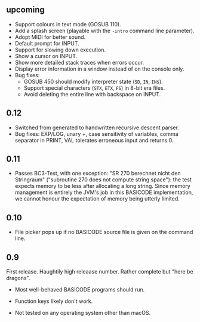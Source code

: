 ## upcoming

*   Support colours in text mode (GOSUB 110).
*   Add a splash screen (playable with the `-intro` command line parameter).
*   Adopt MIDI for better sound.
*   Default prompt for INPUT.
*   Support for slowing down execution.
*   Show a cursor on INPUT.
*   Show more detailed stack traces when errors occur.
*   Display error information in a window instead of on the console only.
*   Bug fixes:
    *   GOSUB 450 should modify interpreter state (`SD`, `IN`, `IN$`).
    *   Support special characters (`STX`, `ETX`, `FS`) in 8-bit era files.
    *   Avoid deleting the entire line with backspace on INPUT.

## 0.12

*   Switched from generated to handwritten recursive descent parser.
*   Bug fixes: EXP/LOG, unary +, case sensitivity of variables, comma 
    separator in PRINT, VAL tolerates erroneous input and returns 0.

## 0.11

*   Passes BC3-Test, with one exception: "SR 270 berechnet nicht den
    Stringraum" ("subroutine 270 does not compute string space"): the test 
    expects memory to be less after allocating a long string. Since memory 
    management is entirely the JVM's job in this BASICODE implementation, we
    cannot honour the expectation of memory being utterly limited.

## 0.10

*   File picker pops up if no BASICODE source file is given on the command line.

## 0.9

First release. Haughtily high releaase number. Rather complete but "here be 
dragons".

*   Most well-behaved BASICODE programs should run.

*   Function keys likely don't work.

*   Not tested on any operating system other than macOS.
